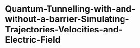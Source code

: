 # Quantum-Tunnelling-with-and-without-a-barrier-Simulating-Trajectories-Velocities-and-Electric-Field